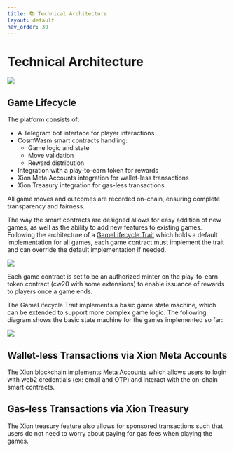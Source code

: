 ```yaml
---
title: 📚 Technical Architecture
layout: default
nav_order: 30
---
```


# Technical Architecture

![](https://mindset-labs.github.io/tg-mindgames/images/architecture.png)

## Game Lifecycle

The platform consists of:

- A Telegram bot interface for player interactions
- CosmWasm smart contracts handling:
  - Game logic and state
  - Move validation
  - Reward distribution
- Integration with a play-to-earn token for rewards
- Xion Meta Accounts integration for wallet-less transactions
- Xion Treasury integration for gas-less transactions

All game moves and outcomes are recorded on-chain, ensuring complete transparency and fairness.

The way the smart contracts are designed allows for easy addition of new games, as well as the ability to add new features to existing games. Following the architecture of a [GameLifecycle Trait](https://github.com/mindset-labs/tg-mindgames/blob/main/packages/cw-game-lifecycle/src/lifecycle.rs) which holds a default implementation for all games, each game contract must implement the trait and can override the default implementation if needed.

![](https://mindset-labs.github.io/tg-mindgames/images/games.png)

Each game contract is set to be an authorized minter on the play-to-earn token contract (cw20 with some extensions) to enable issuance of rewards to players once a game ends.

The GameLifecycle Trait implements a basic game state machine, which can be extended to support more complex game logic. The following diagram shows the basic state machine for the games implemented so far:

![](https://mindset-labs.github.io/tg-mindgames/images/lifecycle.png)


## Wallet-less Transactions via Xion Meta Accounts

The Xion blockchain implements [Meta Accounts](https://docs.burnt.com/xion/developers/learn/xions-meta-accounts) which allows users to login with web2 credentials (ex: email and OTP) and interact with the on-chain smart contracts.


## Gas-less Transactions via Xion Treasury

The Xion treasury feature also allows for sponsored transactions such that users do not need to worry about paying for gas fees when playing the games.
